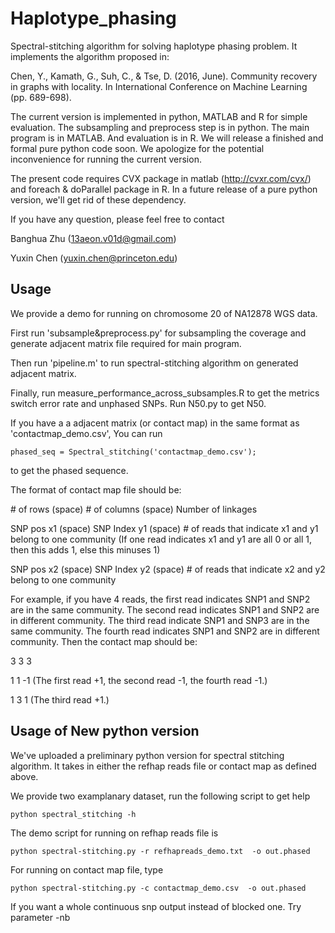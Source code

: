 # Haplotype_phasing

Spectral-stitching algorithm for solving haplotype phasing problem. It implements the algorithm proposed in:


Chen, Y., Kamath, G., Suh, C., & Tse, D. (2016, June). Community recovery in graphs with locality. In International Conference on Machine Learning (pp. 689-698).


The current version is implemented in python, MATLAB and R for simple evaluation. The subsampling and preprocess step is in python. The main program is in MATLAB. And evaluation is in R. We will release a finished and formal pure python code soon. We apologize for the potential inconvenience for running the current version.

The present code requires CVX package in matlab (http://cvxr.com/cvx/) and foreach & doParallel package in R. In a future release of a pure python version, we'll get rid of these dependency. 

If you have any question, please feel free to contact 

Banghua Zhu (13aeon.v01d@gmail.com)

Yuxin Chen (yuxin.chen@princeton.edu)

## Usage

We provide a demo for running on chromosome 20 of NA12878 WGS data.

First run 'subsample&preprocess.py' for subsampling the coverage and generate adjacent matrix file required for main program.

Then run 'pipeline.m' to run spectral-stitching algorithm on generated adjacent matrix. 

Finally, run measure_performance_across_subsamples.R to get the metrics switch error rate and unphased SNPs. Run N50.py to get N50.

If you have a a adjacent matrix (or contact map) in the same format as 'contactmap_demo.csv', You can run 

```
phased_seq = Spectral_stitching('contactmap_demo.csv');
```

 to get the phased sequence.

The format of contact map file should be:

\# of rows (space) \# of columns (space) Number of linkages

SNP pos x1 (space) SNP Index y1 (space) \# of reads that indicate x1 and y1 belong to one community (If one read indicates x1 and y1 are all 0 or all 1, then this adds 1, else this minuses 1)

SNP pos x2 (space) SNP Index y2 (space) \# of reads that indicate x2 and y2 belong to one community

For example, if you have 4 reads, the first read indicates SNP1 and SNP2 are in the same community. The second read indicates SNP1 and SNP2 are in different community. The third read indicate SNP1 and SNP3 are in the same community. The fourth read indicates SNP1 and SNP2 are in different community. Then the contact map should be:

3 3 3

1 1 -1     (The first read +1, the second read -1, the fourth read -1.)

1 3 1      (The third read +1.)




## Usage of New python version

We've uploaded a preliminary python version for spectral stitching algorithm. It takes in either the refhap reads file or contact map as defined above.

We provide two examplanary dataset, run the following script to get help
```
python spectral_stitching -h
```
The demo script for running on refhap reads file is 
```
python spectral-stitching.py -r refhapreads_demo.txt  -o out.phased
```

For running on contact map file, type
```
python spectral-stitching.py -c contactmap_demo.csv  -o out.phased
```

If you want a whole continuous snp output instead of blocked one. Try parameter -nb




